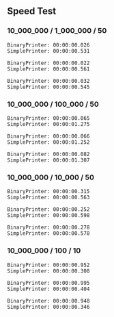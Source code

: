 ## Speed Test

### 10_000_000 / 1_000_000 / 50

    BinaryPrinter: 00:00:00.026
    SimplePrinter: 00:00:00.531
    
    BinaryPrinter: 00:00:00.022
    SimplePrinter: 00:00:00.561
    
    BinaryPrinter: 00:00:00.032
    SimplePrinter: 00:00:00.545

### 10_000_000 / 100_000 / 50

    BinaryPrinter: 00:00:00.065
    SimplePrinter: 00:00:01.275

    BinaryPrinter: 00:00:00.066
    SimplePrinter: 00:00:01.252
    
    BinaryPrinter: 00:00:00.082
    SimplePrinter: 00:00:01.307

### 10_000_000 / 10_000 / 50

    BinaryPrinter: 00:00:00.315
    SimplePrinter: 00:00:00.563
    
    BinaryPrinter: 00:00:00.252
    SimplePrinter: 00:00:00.598
    
    BinaryPrinter: 00:00:00.278
    SimplePrinter: 00:00:00.578

### 10_000_000 / 100 / 10

    BinaryPrinter: 00:00:00.952
    SimplePrinter: 00:00:00.308
    
    BinaryPrinter: 00:00:00.995
    SimplePrinter: 00:00:00.404
    
    BinaryPrinter: 00:00:00.948
    SimplePrinter: 00:00:00.346 

 
